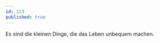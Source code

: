 ```yaml
---
id: 123
published: true
---
```


<p>Es sind die kleinen Dinge, die das Leben unbequem machen.</p>


